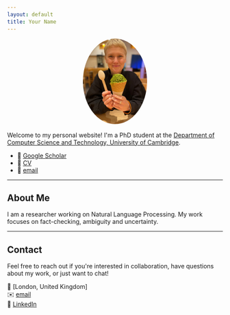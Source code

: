 ```yaml
---
layout: default
title: Your Name
---
```


<p align="center">
  <img src="IMG-20231111-WA0003.jpg" width="150" style="border-radius: 50%;">
</p>

Welcome to my personal website! I'm a PhD student at the [Department of Computer Science and Technology, University of Cambridge](https://www.cst.cam.ac.uk/people/irs38).

- 🔗 [Google Scholar](https://scholar.google.com/citations?user=6RuW6IoAAAAJ&hl=en&inst=6810896796868835251)
- 📄 [CV](IevaStaliunaiteCV2025.pdf)
- 📧 [email](mailto:irs38@cam.ac.uk)

---

## About Me

I am a researcher working on Natural Language Processing. My work focuses on fact-checking, ambiguity and uncertainty.

---

## Contact

Feel free to reach out if you're interested in collaboration, have questions about my work, or just want to chat!

📍 [London, United Kingdom]  
✉️ [email](mailto:irs38@cam.ac.uk)  
💼 [LinkedIn](https://www.linkedin.com/in/ieva-raminta-stali%C5%ABnait%C4%97-972a9658/)
